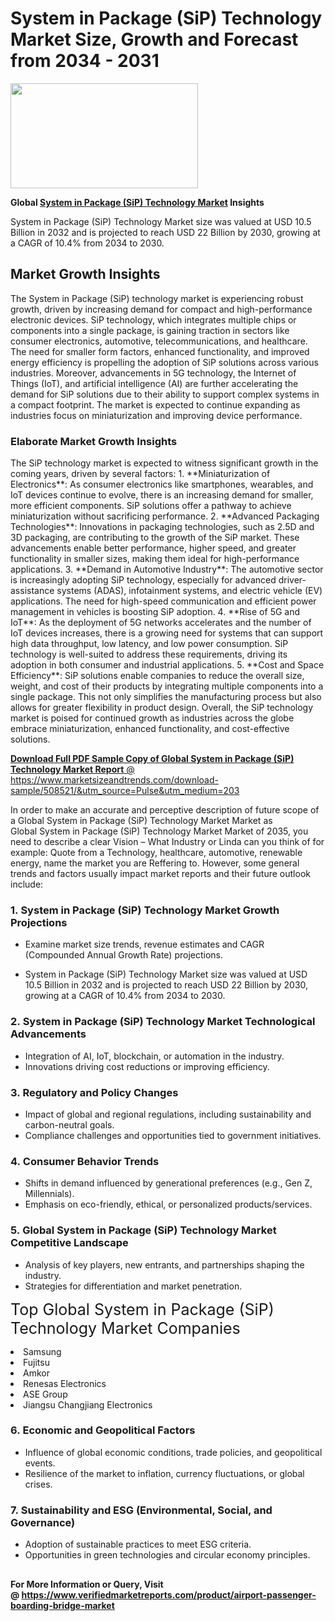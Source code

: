 <H1>System in Package (SiP) Technology Market Size, Growth and Forecast from 2034 - 2031</H1><img class="aligncenter size-medium wp-image-584254" src="https://thirdeyenews.in/wp-content/uploads/2034/09/Global-Market-Research-300x168.jpeg" alt="" width="300" height="168" /><p><strong>Global&nbsp;<a href="https://www.marketsizeandtrends.com/download-sample/508521/&amp;utm_source=Pulse&amp;utm_medium=203">System in Package (SiP) Technology Market</a> Insights</strong></p><p>System in Package (SiP) Technology Market size was valued at USD 10.5 Billion in 2032 and is projected to reach USD 22 Billion by 2030, growing at a CAGR of 10.4% from 2034 to 2030.</p><p><h2>Market Growth Insights</h2> The System in Package (SiP) technology market is experiencing robust growth, driven by increasing demand for compact and high-performance electronic devices. SiP technology, which integrates multiple chips or components into a single package, is gaining traction in sectors like consumer electronics, automotive, telecommunications, and healthcare. The need for smaller form factors, enhanced functionality, and improved energy efficiency is propelling the adoption of SiP solutions across various industries. Moreover, advancements in 5G technology, the Internet of Things (IoT), and artificial intelligence (AI) are further accelerating the demand for SiP solutions due to their ability to support complex systems in a compact footprint. The market is expected to continue expanding as industries focus on miniaturization and improving device performance. <a href="#"></a> <h3>Elaborate Market Growth Insights</h3> The SiP technology market is expected to witness significant growth in the coming years, driven by several factors: 1. **Miniaturization of Electronics**: As consumer electronics like smartphones, wearables, and IoT devices continue to evolve, there is an increasing demand for smaller, more efficient components. SiP solutions offer a pathway to achieve miniaturization without sacrificing performance. 2. **Advanced Packaging Technologies**: Innovations in packaging technologies, such as 2.5D and 3D packaging, are contributing to the growth of the SiP market. These advancements enable better performance, higher speed, and greater functionality in smaller sizes, making them ideal for high-performance applications. 3. **Demand in Automotive Industry**: The automotive sector is increasingly adopting SiP technology, especially for advanced driver-assistance systems (ADAS), infotainment systems, and electric vehicle (EV) applications. The need for high-speed communication and efficient power management in vehicles is boosting SiP adoption. 4. **Rise of 5G and IoT**: As the deployment of 5G networks accelerates and the number of IoT devices increases, there is a growing need for systems that can support high data throughput, low latency, and low power consumption. SiP technology is well-suited to address these requirements, driving its adoption in both consumer and industrial applications. 5. **Cost and Space Efficiency**: SiP solutions enable companies to reduce the overall size, weight, and cost of their products by integrating multiple components into a single package. This not only simplifies the manufacturing process but also allows for greater flexibility in product design. Overall, the SiP technology market is poised for continued growth as industries across the globe embrace miniaturization, enhanced functionality, and cost-effective solutions. <a href="#"></p><p><span class=""><strong>Download Full PDF Sample Copy of Global System in Package (SiP) Technology Market Report</strong> @ <a href="https://www.marketsizeandtrends.com/download-sample/508521/&amp;utm_source=Pulse&amp;utm_medium=203" target="_blank">https://www.marketsizeandtrends.com/download-sample/508521/&amp;utm_source=Pulse&amp;utm_medium=203</a></span></p><p>In order to make an accurate and perceptive description of future scope of a Global&nbsp;System in Package (SiP) Technology Market Market as Global&nbsp;System in Package (SiP) Technology Market Market of 2035, you need to describe a clear Vision &ndash; What Industry or Linda can you think of for example: Quote from a Technology, healthcare, automotive, renewable energy, name the market you are Reffering to. However, some general trends and factors usually impact market reports and their future outlook include:</p><h3>1.&nbsp;<strong>System in Package (SiP) Technology Market Growth Projections</strong></h3><ul><li>Examine market size trends, revenue estimates and CAGR (Compounded Annual Growth Rate) projections.</li><li><p>System in Package (SiP) Technology Market size was valued at USD 10.5 Billion in 2032 and is projected to reach USD 22 Billion by 2030, growing at a CAGR of 10.4% from 2034 to 2030.</p></li></ul><h3>2.&nbsp;<strong>System in Package (SiP) Technology Market Technological Advancements</strong></h3><ul><li>Integration of AI, IoT, blockchain, or automation in the industry.</li><li>Innovations driving cost reductions or improving efficiency.</li></ul><h3>3.&nbsp;<strong>Regulatory and Policy Changes</strong></h3><ul><li>Impact of global and regional regulations, including sustainability and carbon-neutral goals.</li><li>Compliance challenges and opportunities tied to government initiatives.</li></ul><h3>4.&nbsp;<strong>Consumer Behavior Trends</strong></h3><ul><li>Shifts in demand influenced by generational preferences (e.g., Gen Z, Millennials).</li><li>Emphasis on eco-friendly, ethical, or personalized products/services.</li></ul><h3>5.&nbsp;<strong>Global System in Package (SiP) Technology Market Competitive Landscape</strong></h3><ul><li>Analysis of key players, new entrants, and partnerships shaping the industry.</li><li>Strategies for differentiation and market penetration.</li></ul><p data-pm-slice="1 1 []"><span style="color: inherit; font-family: inherit; font-size: 25px;">Top Global System in Package (SiP) Technology Market Companies</span></p><div class="" data-test-id=""><p><li>Samsung</li><li> Fujitsu</li><li> Amkor</li><li> Renesas Electronics</li><li> ASE Group</li><li> Jiangsu Changjiang Electronics</li></p></div><h3>6.&nbsp;<strong>Economic and Geopolitical Factors</strong></h3><ul><li>Influence of global economic conditions, trade policies, and geopolitical events.</li><li>Resilience of the market to inflation, currency fluctuations, or global crises.</li></ul><h3>7.&nbsp;<strong>Sustainability and ESG (Environmental, Social, and Governance)</strong></h3><ul><li>Adoption of sustainable practices to meet ESG criteria.</li><li>Opportunities in green technologies and circular economy principles.</li></ul><h2><strong style="font-size: 14px;">For More Information or Query, Visit @&nbsp;</strong><a style="background-color: #ffffff; font-size: 14px;" href="https://www.marketsizeandtrends.com/report/system-in-package-sip-technology-market/" target="_blank">https://www.verifiedmarketreports.com/product/airport-passenger-boarding-bridge-market</a></h2>
